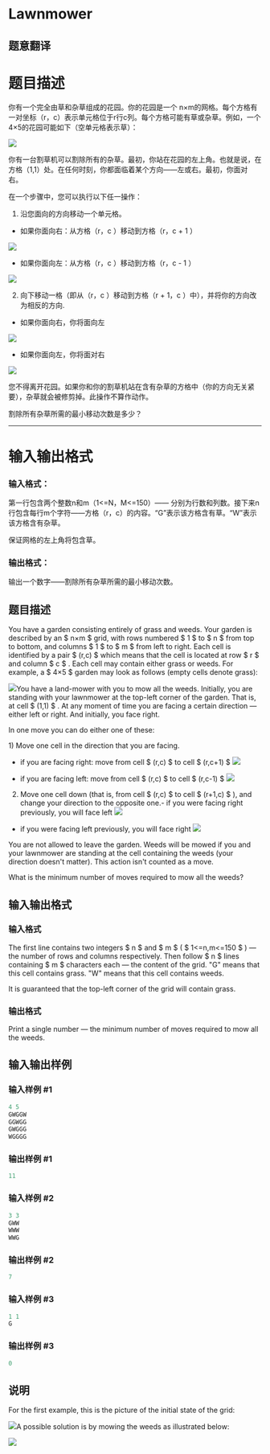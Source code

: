 # Lawnmower

## 题意翻译

# 题目描述

你有一个完全由草和杂草组成的花园。你的花园是一个 n×m的网格。每个方格有一对坐标（r，c）表示单元格位于r行c列。每个方格可能有草或杂草。例如，一个4×5的花园可能如下（空单元格表示草）：

![](https://cdn.luogu.org/upload/vjudge_pic/CF115B/593291ddc8205e086d1d9f0caee6daf221cd4d06.png)

你有一台割草机可以割除所有的杂草。最初，你站在花园的左上角。也就是说，在方格（1,1）处。在任何时刻，你都面临着某个方向——左或右。最初，你面对右。

在一个步骤中，您可以执行以下任一操作：

1. 沿您面向的方向移动一个单元格。

- 如果你面向右：从方格（r，c ）移动到方格（r，c + 1 ）

![](https://cdn.luogu.org/upload/vjudge_pic/CF115B/f511b6ec3d5ee7e9c4711b72b12f3f163a26b1cb.png)

- 如果你面向左：从方格（r，c ）移动到方格（r，c - 1 ）

![](https://cdn.luogu.org/upload/vjudge_pic/CF115B/817d99d95ad6751bb75b016614c67edbc38bc05f.png)

2) 向下移动一格（即从（r，c ）移动到方格（r + 1，c ）中），并将你的方向改为相反的方向.

- 如果你面向右，你将面向左

![](https://cdn.luogu.org/upload/vjudge_pic/CF115B/eaac793c8ad146f5aa886c6e03e5682029ae2d0f.png)

- 如果你面向左，你将面对右

![](https://cdn.luogu.org/upload/vjudge_pic/CF115B/0279ba704667c612234f39ddc6d6e73ff67745d6.png)

您不得离开花园。如果你和你的割草机站在含有杂草的方格中（你的方向无关紧要），杂草就会被修剪掉。此操作不算作动作。

割除所有杂草所需的最小移动次数是多少？

------------

# 输入输出格式

### 输入格式：

第一行包含两个整数n和m（1<=N，M<=150）—— 分别为行数和列数。接下来n行包含每行m个字符——方格（r，c）的内容。“G”表示该方格含有草。“W”表示该方格含有杂草。

保证网格的左上角将包含草。

### 输出格式：

输出一个数字——割除所有杂草所需的最小移动次数。

## 题目描述

You have a garden consisting entirely of grass and weeds. Your garden is described by an $ n×m $ grid, with rows numbered $ 1 $ to $ n $ from top to bottom, and columns $ 1 $ to $ m $ from left to right. Each cell is identified by a pair $ (r,c) $ which means that the cell is located at row $ r $ and column $ c $ . Each cell may contain either grass or weeds. For example, a $ 4×5 $ garden may look as follows (empty cells denote grass):

![](https://cdn.luogu.com.cn/upload/vjudge_pic/CF115B/593291ddc8205e086d1d9f0caee6daf221cd4d06.png)You have a land-mower with you to mow all the weeds. Initially, you are standing with your lawnmower at the top-left corner of the garden. That is, at cell $ (1,1) $ . At any moment of time you are facing a certain direction — either left or right. And initially, you face right.

In one move you can do either one of these:

1\) Move one cell in the direction that you are facing.

- if you are facing right: move from cell $ (r,c) $ to cell $ (r,c+1) $ ![](https://cdn.luogu.com.cn/upload/vjudge_pic/CF115B/f511b6ec3d5ee7e9c4711b72b12f3f163a26b1cb.png)

- if you are facing left: move from cell $ (r,c) $ to cell $ (r,c-1) $ ![](https://cdn.luogu.com.cn/upload/vjudge_pic/CF115B/817d99d95ad6751bb75b016614c67edbc38bc05f.png)

2) Move one cell down (that is, from cell $ (r,c) $ to cell $ (r+1,c) $ ), and change your direction to the opposite one.- if you were facing right previously, you will face left ![](https://cdn.luogu.com.cn/upload/vjudge_pic/CF115B/eaac793c8ad146f5aa886c6e03e5682029ae2d0f.png)

- if you were facing left previously, you will face right ![](https://cdn.luogu.com.cn/upload/vjudge_pic/CF115B/0279ba704667c612234f39ddc6d6e73ff67745d6.png)

You are not allowed to leave the garden. Weeds will be mowed if you and your lawnmower are standing at the cell containing the weeds (your direction doesn't matter). This action isn't counted as a move.

What is the minimum number of moves required to mow all the weeds?

## 输入输出格式

### 输入格式

The first line contains two integers $ n $ and $ m $ ( $ 1<=n,m<=150 $ ) — the number of rows and columns respectively. Then follow $ n $ lines containing $ m $ characters each — the content of the grid. "G" means that this cell contains grass. "W" means that this cell contains weeds.

It is guaranteed that the top-left corner of the grid will contain grass.

### 输出格式

Print a single number — the minimum number of moves required to mow all the weeds.

## 输入输出样例

### 输入样例 #1

```cpp
4 5
GWGGW
GGWGG
GWGGG
WGGGG

```
### 输出样例 #1

```cpp
11

```
### 输入样例 #2

```cpp
3 3
GWW
WWW
WWG

```
### 输出样例 #2

```cpp
7

```
### 输入样例 #3

```cpp
1 1
G

```
### 输出样例 #3

```cpp
0

```
## 说明

For the first example, this is the picture of the initial state of the grid:

![](https://cdn.luogu.com.cn/upload/vjudge_pic/CF115B/a51efd23c5bfa4baf6ef0e23e14eb6170b199d79.png)A possible solution is by mowing the weeds as illustrated below:

![](https://cdn.luogu.com.cn/upload/vjudge_pic/CF115B/15b84025b88eba28511a1ee3af7d5faed84e0e48.png)

